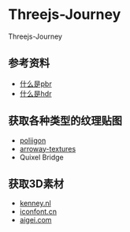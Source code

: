 # Threejs-Journey
Threejs-Journey

## 参考资料
- [什么是pbr](https://zhuanlan.zhihu.com/p/342484575)
- [什么是hdr](https://zhuanlan.zhihu.com/p/415148604)

## 获取各种类型的纹理贴图

- [poliigon](https://www.poliigon.com/)
- [arroway-textures](https://arroway-textures.ch)
- Quixel Bridge

## 获取3D素材
- [kenney.nl](https://kenney.nl/assets)
- [iconfont.cn](https://iconfont.cn)
- [aigei.com](https://aigei.com)